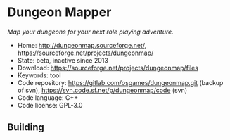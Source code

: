 # Dungeon Mapper

_Map your dungeons for your next role playing adventure._

- Home: http://dungeonmap.sourceforge.net/, https://sourceforge.net/projects/dungeonmap/
- State: beta, inactive since 2013
- Download: https://sourceforge.net/projects/dungeonmap/files
- Keywords: tool
- Code repository: https://gitlab.com/osgames/dungeonmap.git (backup of svn), https://svn.code.sf.net/p/dungeonmap/code (svn)
- Code language: C++
- Code license: GPL-3.0

## Building

